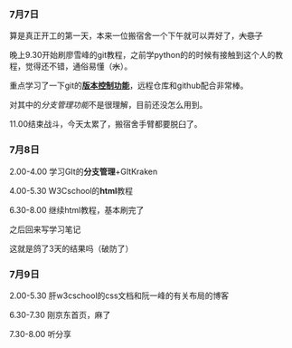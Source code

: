 ### 7月7日

算是真正开工的第一天，本来一位搬宿舍一个下午就可以弄好了，~~大意了~~

晚上9.30开始刷廖雪峰的git教程，之前学python的的时候有接触到这个人的教程，觉得还不错，通俗易懂（~~水~~）。

重点学习了一下git的<u>**版本控制功能**</u>，远程仓库和github配合非常棒。

对其中的*分支管理功能*不是很理解，目前还没怎么用到。

11.00结束战斗，今天太累了，搬宿舍手臂都要脱臼了。

### 7月8日

2.00-4.00 学习GIt的**分支管理**+GItKraken

4.00-5.30 W3Cschool的**html**教程

6.30-8.00 继续html教程，基本刷完了

之后回来写学习笔记

这就是鸽了3天的结果吗（破防了）
### 7月9日

2.00-5.30 肝w3cschool的css文档和阮一峰的有关布局的博客

6.30-7.30 刚京东首页，麻了

7.30-8.00 听分享

